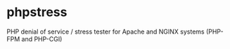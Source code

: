phpstress
=========

PHP denial of service / stress tester for Apache and NGINX systems (PHP-FPM and PHP-CGI)
